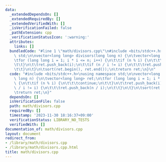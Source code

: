 ```yaml
---
data:
  _extendedDependsOn: []
  _extendedRequiredBy: []
  _extendedVerifiedWith: []
  _isVerificationFailed: false
  _pathExtension: cpp
  _verificationStatusIcon: ':warning:'
  attributes:
    links: []
  bundledCode: "#line 1 \"math/divisors.cpp\"\n#include <bits/stdc++.h>\nusing namespace\
    \ std;\n\nvector<long long> divisors(long long n) {\n\tvector<long long> ret;\n\
    \tfor (long long i = 1; i * i <= n; i++) {\n\t\tif (n % i) {\n\t\t\tcontinue;\n\
    \t\t}\n\t\tret.push_back(i);\n\t\tif (n / i != i) {\n\t\t\tret.push_back(n / i);\n\
    \t\t}\n\t}\n\tsort(ret.begin(), ret.end());\n\treturn ret;\n}\n"
  code: "#include <bits/stdc++.h>\nusing namespace std;\n\nvector<long long> divisors(long\
    \ long n) {\n\tvector<long long> ret;\n\tfor (long long i = 1; i * i <= n; i++)\
    \ {\n\t\tif (n % i) {\n\t\t\tcontinue;\n\t\t}\n\t\tret.push_back(i);\n\t\tif (n\
    \ / i != i) {\n\t\t\tret.push_back(n / i);\n\t\t}\n\t}\n\tsort(ret.begin(), ret.end());\n\
    \treturn ret;\n}"
  dependsOn: []
  isVerificationFile: false
  path: math/divisors.cpp
  requiredBy: []
  timestamp: '2023-11-30 18:16:37+09:00'
  verificationStatus: LIBRARY_NO_TESTS
  verifiedWith: []
documentation_of: math/divisors.cpp
layout: document
redirect_from:
- /library/math/divisors.cpp
- /library/math/divisors.cpp.html
title: math/divisors.cpp
---
```

